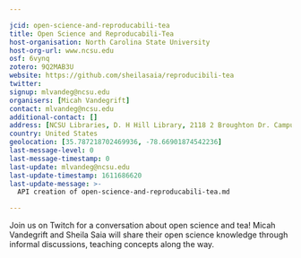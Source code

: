 ```yaml
---

jcid: open-science-and-reproducabili-tea
title: Open Science and Reproducabili-Tea
host-organisation: North Carolina State University
host-org-url: www.ncsu.edu
osf: 6vynq
zotero: 9Q2MAB3U
website: https://github.com/sheilasaia/reproducibili-tea
twitter: 
signup: mlvandeg@ncsu.edu
organisers: [Micah Vandegrift]
contact: mlvandeg@ncsu.edu
additional-contact: []
address: [NCSU Libraries, D. H Hill Library, 2118 2 Broughton Dr. Campus Box 7111, Raleigh, NC 27695]
country: United States
geolocation: [35.787218702469936, -78.66901874542236]
last-message-level: 0
last-message-timestamp: 0
last-update: mlvandeg@ncsu.edu
last-update-timestamp: 1611686620
last-update-message: >-
  API creation of open-science-and-reproducabili-tea.md

---
```


Join us on Twitch for a conversation about open science and tea! Micah Vandegrift and Sheila Saia will share their open science knowledge through informal discussions, teaching concepts along the way.
